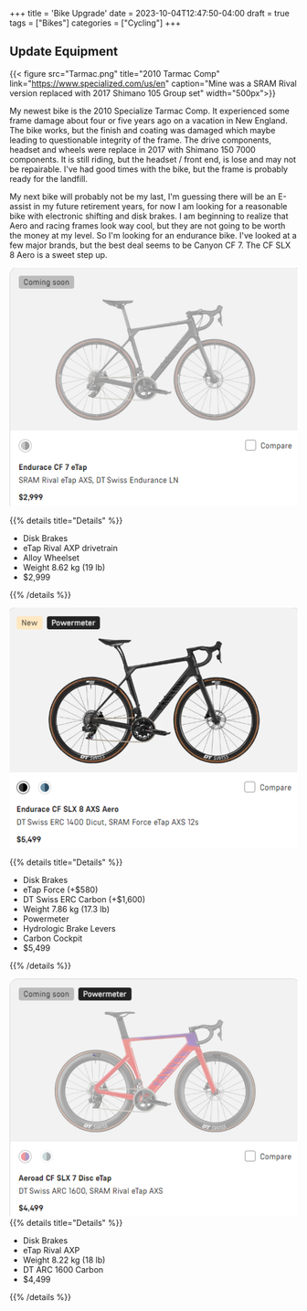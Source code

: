 +++
title = 'Bike Upgrade'
date = 2023-10-04T12:47:50-04:00
draft = true
tags = ["Bikes"]
categories = ["Cycling"]
+++

## Update Equipment

<!-- ![2010 Tarmac](Tarmac.png "My Tarmac") -->

{{< figure src="Tarmac.png" title="2010 Tarmac Comp" link="https://www.specialized.com/us/en" caption="Mine was a SRAM Rival version replaced with 2017 Shimano 105 Group set" width="500px">}}

My newest bike is the 2010 Specialize Tarmac Comp. It experienced some frame damage about four or five years ago on a vacation in New England. The bike works, but the finish and coating was damaged which maybe leading to questionable integrity of the frame.  The drive components, headset and wheels were replace in 2017 with Shimano 150 7000 components. It is still riding, but the headset / front end, is lose and may not be repairable.  I've had good times with the bike, but the frame is probably ready for the landfill.

My next bike will probably not be my last, I'm guessing there will be an E-assist in my future retirement years, for now I am looking for a reasonable bike with electronic shifting and disk brakes. I am beginning to realize that Aero and racing frames look way cool, but they are not going to be worth the money at my level. So I'm looking for an endurance bike.  I've looked at a few major brands, but the best deal seems to be Canyon CF 7. The CF SLX 8 Aero is a sweet step up.

![Endurance CF 7 eTap](EnduranceCF7.PNG)

{{% details title="Details" %}}

- Disk Brakes
- eTap Rival AXP drivetrain
- Alloy Wheelset
- Weight 8.62 kg (19 lb)
- $2,999

{{% /details %}}


![Endurance CF SLX](EnduranceCFSLX.PNG)

{{% details title="Details" %}}

- Disk Brakes
- eTap Force (+$580)
- DT Swiss ERC Carbon (+$1,600)
- Weight 7.86 kg (17.3 lb)
- Powermeter
- Hydrologic Brake Levers
- Carbon Cockpit
- $5,499

{{% /details %}}

![Aeroad CF SLX 7](AeroadCFSLX7.PNG)
{{% details title="Details" %}}

- Disk Brakes
- eTap Rival AXP
- Weight 8.22 kg (18 lb)
- DT ARC 1600 Carbon
- $4,499

{{% /details %}}
